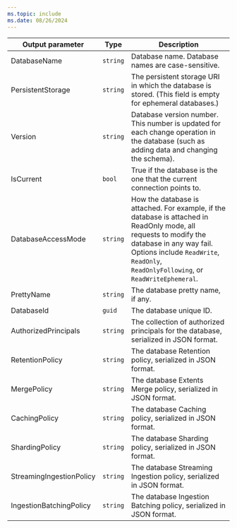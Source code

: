 ```yaml
---
ms.topic: include
ms.date: 08/26/2024
---
```


|Output parameter |Type |Description|
|---|---|---|
|DatabaseName  | `string` |Database name. Database names are case-sensitive.|
|PersistentStorage  | `string` |The persistent storage URI in which the database is stored. (This field is empty for ephemeral databases.)|
|Version  | `string` |Database version number. This number is updated for each change operation in the database (such as adding data and changing the schema).|
|IsCurrent  |`bool` |True if the database is the one that the current connection points to.|
|DatabaseAccessMode  | `string` |How the database is attached. For example, if the database is attached in ReadOnly mode, all requests to modify the database in any way fail. Options include `ReadWrite`, `ReadOnly`, `ReadOnlyFollowing`, or `ReadWriteEphemeral`. |
|PrettyName | `string` |The database pretty name, if any.|
|DatabaseId | `guid` |The database unique ID.|
|AuthorizedPrincipals | `string` | The collection of authorized principals for the database, serialized in JSON format.|
|RetentionPolicy | `string` | The database Retention policy, serialized in JSON format.|
|MergePolicy | `string` | The database Extents Merge policy, serialized in JSON format.|
|CachingPolicy | `string` | The database Caching policy, serialized in JSON format.|
|ShardingPolicy | `string` | The database Sharding policy, serialized in JSON format.|
|StreamingIngestionPolicy | `string` | The database Streaming Ingestion policy, serialized in JSON format.|
|IngestionBatchingPolicy | `string` | The database Ingestion Batching policy, serialized in JSON format.|